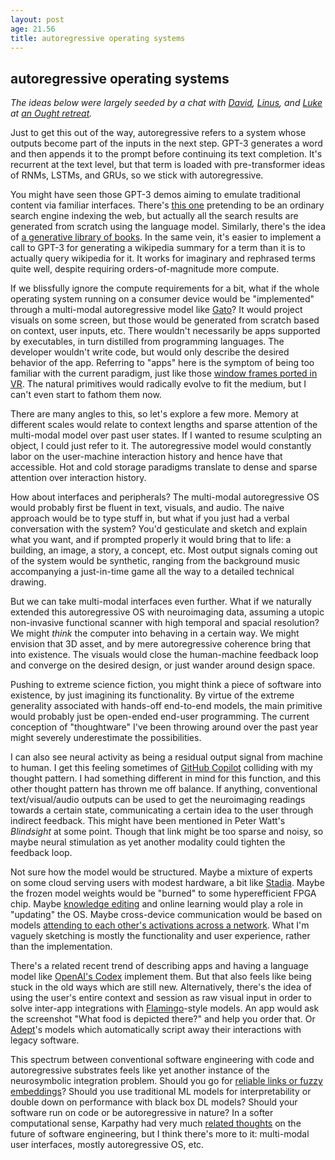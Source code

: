 ```yaml
---
layout: post
age: 21.56
title: autoregressive operating systems
---
```


## autoregressive operating systems

_The ideas below were largely seeded by a chat with [David](http://ddohan.com/), [Linus](https://thesephist.com/), and [Luke](https://lunis.net/Luke+Stebbing) at [an Ought retreat](https://twitter.com/jungofthewon/status/1530979137967443969?cxt=HHwWgsCq0cPakL8qAAAA)._

Just to get this out of the way, autoregressive refers to a system whose outputs become part of the inputs in the next step. GPT-3 generates a word and then appends it to the prompt before continuing its text completion. It's recurrent at the text level, but that term is loaded with pre-transformer ideas of RNMs, LSTMs, and GRUs, so we stick with autoregressive.

You might have seen those GPT-3 demos aiming to emulate traditional content via familiar interfaces. There's [this one](https://twitter.com/paraschopra/status/1284801028676653060) pretending to be an ordinary search engine indexing the web, but actually all the search results are generated from scratch using the language model. Similarly, there's the idea of [a generative library of books](https://thesephist.com/posts/library/). In the same vein, it's easier to implement a call to GPT-3 for generating a wikipedia summary for a term than it is to actually query wikipedia for it. It works for imaginary and rephrased terms quite well, despite requiring orders-of-magnitude more compute.

If we blissfully ignore the compute requirements for a bit, what if the whole operating system running on a consumer device would be "implemented" through a multi-modal autoregressive model like [Gato](https://www.deepmind.com/publications/a-generalist-agent)? It would project visuals on some screen, but those would be generated from scratch based on context, user inputs, etc. There wouldn't necessarily be apps supported by executables, in turn distilled from programming languages. The developer wouldn't write code, but would only describe the desired behavior of the app. Referring to "apps" here is the symptom of being too familiar with the current paradigm, just like those [window frames ported in VR](https://www.vrdesktop.net/). The natural primitives would radically evolve to fit the medium, but I can't even start to fathom them now.

There are many angles to this, so let's explore a few more. Memory at different scales would relate to context lengths and sparse attention of the multi-modal model over past user states. If I wanted to resume sculpting an object, I could just refer to it. The autoregressive model would constantly labor on the user-machine interaction history and hence have that accessible. Hot and cold storage paradigms translate to dense and sparse attention over interaction history.

How about interfaces and peripherals? The multi-modal autoregressive OS would probably first be fluent in text, visuals, and audio. The naive approach would be to type stuff in, but what if you just had a verbal conversation with the system? You'd gesticulate and sketch and explain what you want, and if prompted properly it would bring that to life: a building, an image, a story, a concept, etc. Most output signals coming out of the system would be synthetic, ranging from the background music accompanying a just-in-time game all the way to a detailed technical drawing.

But we can take multi-modal interfaces even further. What if we naturally extended this autoregressive OS with neuroimaging data, assuming a utopic non-invasive functional scanner with high temporal and spacial resolution? We might _think_ the computer into behaving in a certain way. We might envision that 3D asset, and by mere autoregressive coherence bring that into existence. The visuals would close the human-machine feedback loop and converge on the desired design, or just wander around design space.

Pushing to extreme science fiction, you might think a piece of software into existence, by just imagining its functionality. By virtue of the extreme generality associated with hands-off end-to-end models, the main primitive would probably just be open-ended end-user programming. The current conception of "thoughtware" I've been throwing around over the past year might severely underestimate the possibilities.

I can also see neural activity as being a residual output signal from machine to human. I get this feeling sometimes of [GitHub Copilot](https://copilot.github.com/) colliding with my thought pattern. I had something different in mind for this function, and this other thought pattern has thrown me off balance. If anything, conventional text/visual/audio outputs can be used to get the neuroimaging readings towards a certain state, communicating a certain idea to the user through indirect feedback. This might have been mentioned in Peter Watt's _Blindsight_ at some point. Though that link might be too sparse and noisy, so maybe neural stimulation as yet another modality could tighten the feedback loop.

Not sure how the model would be structured. Maybe a mixture of experts on some cloud serving users with modest hardware, a bit like [Stadia](https://stadia.google.com/). Maybe the frozen model weights would be "burned" to some hyperefficient FPGA chip. Maybe [knowledge editing](http://rome.baulab.info/) and online learning would play a role in "updating" the OS. Maybe cross-device communication would be based on models [attending to each other's activations across a network](/reflections/societies-of-representations). What I'm vaguely sketching is mostly the functionality and user experience, rather than the implementation.

There's a related recent trend of describing apps and having a language model like [OpenAI's Codex](https://openai.com/blog/openai-codex/) implement them. But that also feels like being stuck in the old ways which are still new. Alternatively, there's the idea of using the user's entire context and session as raw visual input in order to solve inter-app integrations with [Flamingo](https://storage.googleapis.com/deepmind-media/DeepMind.com/Blog/tackling-multiple-tasks-with-a-single-visual-language-model/flamingo.pdf)-style models. An app would ask the screenshot "What food is depicted there?" and help you order that. Or [Adept](https://www.adept.ai/)'s models which automatically script away their interactions with legacy software.

This spectrum between conventional software engineering with code and autoregressive substrates feels like yet another instance of the neurosymbolic integration problem. Should you go for [reliable links or fuzzy embeddings](/reflections/of-graphs-and-spaces)? Should you use traditional ML models for interpretability or double down on performance with black box DL models? Should your software run on code or be autoregressive in nature? In a softer computational sense, Karpathy had very much [related thoughts](https://karpathy.medium.com/software-2-0-a64152b37c35) on the future of software engineering, but I think there's more to it: multi-modal user interfaces, mostly autoregressive OS, etc.
